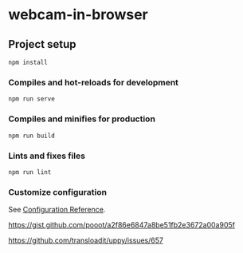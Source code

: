 # webcam-in-browser

## Project setup
```
npm install
```

### Compiles and hot-reloads for development
```
npm run serve
```

### Compiles and minifies for production
```
npm run build
```

### Lints and fixes files
```
npm run lint
```

### Customize configuration
See [Configuration Reference](https://cli.vuejs.org/config/).

https://gist.github.com/pooot/a2f86e6847a8be51fb2e3672a00a905f

https://github.com/transloadit/uppy/issues/657